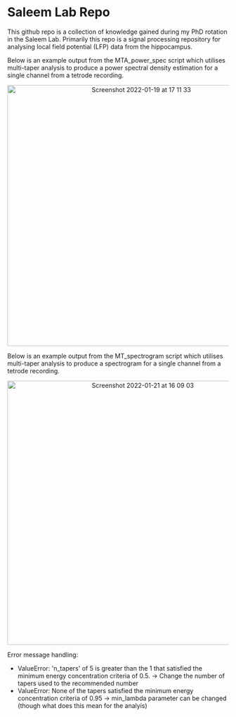 # Saleem Lab Repo

This github repo is a collection of knowledge gained during my PhD rotation in the Saleem Lab. Primarily this repo is a signal processing repository for analysing local field potential (LFP) data from the hippocampus.

Below is an example output from the MTA_power_spec script which utilises multi-taper analysis to produce a power spectral density estimation for a single channel from a tetrode recording.

<p align="center">
  <img width="594" alt="Screenshot 2022-01-19 at 17 11 33" src="https://user-images.githubusercontent.com/22481774/150185078-69f7e938-2b90-4b9a-908c-fb21c8ac0793.png">
</p>

Below is an example output from the MT_spectrogram script which utilises multi-taper analysis to produce a spectrogram for a single channel from a tetrode recording.

<p align="center">
  <img width="601" alt="Screenshot 2022-01-21 at 16 09 03" src="https://user-images.githubusercontent.com/22481774/150560602-ded88fba-0434-4d21-a260-2c598f3c338c.png">
</p>


Error message handling:
+ ValueError: 'n_tapers' of 5 is greater than the 1 that satisfied the minimum energy concentration criteria of 0.5. -> Change the number of tapers used to the recommended number
+ ValueError: None of the tapers satisfied the minimum energy concentration criteria of 0.95 -> min_lambda parameter can be changed (though what does this mean for the analyis)
